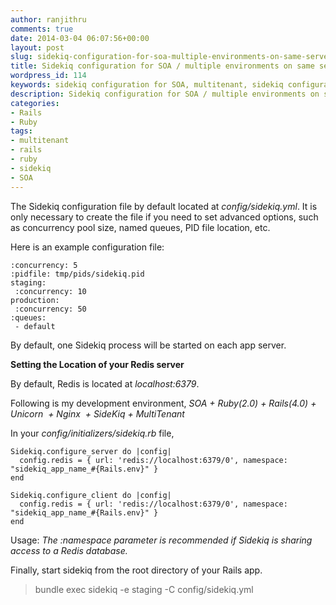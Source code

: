 ```yaml
---
author: ranjithru
comments: true
date: 2014-03-04 06:07:56+00:00
layout: post
slug: sidekiq-configuration-for-soa-multiple-environments-on-same-server
title: Sidekiq configuration for SOA / multiple environments on same server
wordpress_id: 114
keywords: sidekiq configuration for SOA, multitenant, sidekiq configuration for multiple environment, SOA, redis
description: Sidekiq configuration for SOA / multiple environments on same server
categories:
- Rails
- Ruby
tags:
- multitenant
- rails
- ruby
- sidekiq
- SOA
---
```


The Sidekiq configuration file by default located at _config/sidekiq.yml_. It is only necessary to create the file if you need to set advanced options, such as concurrency pool size, named queues, PID file location, etc.
<!--more-->Here is an example configuration file:



    :concurrency: 5
    :pidfile: tmp/pids/sidekiq.pid
    staging:
     :concurrency: 10
    production:
     :concurrency: 50
    :queues:
     - default


By default, one Sidekiq process will be started on each app server.

**Setting the Location of your Redis server**

By default, Redis is located at _localhost:6379_.

Following is my development environment,
_SOA + Ruby(2.0) + Rails(4.0) + Unicorn  + Nginx  + SideKiq + MultiTenant_

In your _config/initializers/sidekiq.rb_ file,


    Sidekiq.configure_server do |config|
      config.redis = { url: 'redis://localhost:6379/0', namespace: "sidekiq_app_name_#{Rails.env}" }
    end

    Sidekiq.configure_client do |config|
      config.redis = { url: 'redis://localhost:6379/0', namespace: "sidekiq_app_name_#{Rails.env}" }
    end


Usage:
_The :namespace parameter is recommended if Sidekiq is sharing access to a Redis database._

Finally, start sidekiq from the root directory of your Rails app.


<blockquote>bundle exec sidekiq -e staging -C config/sidekiq.yml</blockquote>
